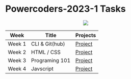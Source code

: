 # Powercoders-2023-1 Tasks

<div align="center">
    <img src="https://www.filepicker.io/api/file/GbYiJppTxiv61hWAL3o9">

<br>    

| Week | Title | Projects|
|-----|-------|-------|
|Week 1|CLI & Git(hub) | [Project](https://github.com/denysbelskiy/game)
|Week 2|HTML / CSS| [Project](https://github.com/sahinyes/poCo2023-1/tree/main/Week2)
|Week 3|Programing 101| [Project](https://github.com/sahinyes/poCo2023-1/tree/main/week3)
|Week 4|Javscript| [Project](https://github.com/sahinyes/poCo2023-1/tree/main/week4)

</div>

